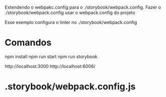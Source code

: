 Extendendo o webpakc.config para o ./storybook/webpack.config.
Fazer o ./storybook/webpack.config usar o webpack.config do projeto

Esse exemplo configura o linter no ./storybook/webpack.config


# Comandos
npm install
npm run start
npm run storybook

http://localhost:3000
http://localhost:6006/

# .storybook/webpack.config.js